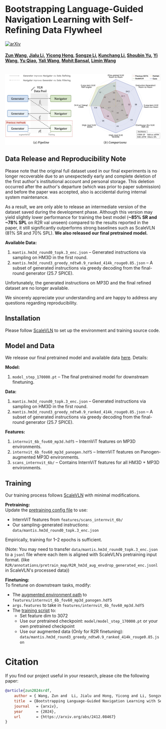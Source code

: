 # Bootstrapping Language-Guided Navigation Learning with Self-Refining Data Flywheel

[![arXiv](https://img.shields.io/badge/arXiv-2412.08467-b31b1b.svg)](https://arxiv.org/abs/2412.08467)   

#### [Zun Wang](https://zunwang1.github.io/), [Jialu Li](https://jialuli-luka.github.io/), [Yicong Hong](http://www.yiconghong.me/), [Songze Li](https://scholar.google.com/citations?user=8rBMUD4AAAAJ), [Kunchang Li](https://andy1621.github.io/), [Shoubin Yu](https://yui010206.github.io/), [Yi Wang](https://shepnerd.github.io/), [Yu Qiao](https://scholar.google.com/citations?hl=en&user=gFtI-8QAAAAJ), [Yali Wang](https://scholar.google.com/citations?user=hD948dkAAAAJ),  [Mohit Bansal](https://www.cs.unc.edu/~mbansal/), [Limin Wang](https://wanglimin.github.io/)

<br>
<img width="950" src="files/teaser.png"/>
<br>

## Data Release and Reproducibility Note
Please note that the original full dataset used in our final experiments is no longer recoverable due to an unexpectedly early and complete deletion of the first author's institutional account and personal storage. This deletion occurred after the author's departure (which was prior to paper submission) and before the paper was accepted, also  is accidental during internal system maintenance.

As a result, we are only able to release an intermediate version of the dataset saved during the development phase. Although this version may yield slightly lower performance for training the best model (**~85% SR and ~78% SPL** on R2R val unseen) compared to the results reported in the paper, it still significantly outperforms strong baselines such as ScaleVLN (81% SR and 70% SPL). **We also released our final pretrained model.**

**Available Data:**
1. `mantis.hm3d_round0_topk.3_enc.json` – Generated instructions via sampling on HM3D in the first round.  
2. `mantis.hm3d_round3_greedy_ndtw0.9_ranked_414k_rouge0.85.json` – A subset of generated instructions via greedy decoding from the final-round generator (25.7 SPICE).

Unfortunately, the generated instructions on MP3D and the final refined dataset are no longer available.

We sincerely appreciate your understanding and are happy to address any questions regarding reproducibility.

## Installation

Please follow [ScaleVLN](https://github.com/wz0919/ScaleVLN) to set up the environment and training source code.

## Model and Data

We release our final pretrained model and available data [here](https://huggingface.co/datasets/ZunWang/SRDF/tree/main). Details:

**Model:**
1. `model_step_170000.pt` – The final pretrained model for downstream finetuning.

**Data:**
1. `mantis.hm3d_round0_topk.3_enc.json` – Generated instructions via sampling on HM3D in the first round.  
2. `mantis.hm3d_round3_greedy_ndtw0.9_ranked_414k_rouge0.85.json` – A subset of generated instructions via greedy decoding from the final-round generator (25.7 SPICE).


**Features:**
1. `internvit_6b_fov60_mp3d.hdf5` – InternViT features on MP3D environments.  
2. `internvit_6b_fov60_mp3d_panogen.hdf5` – InternViT features on Panogen-augmented MP3D environments.  
3. `scans_internvit_6b/` – Contains InternViT features for all HM3D + MP3D environments.

## Training

Our training process follows [ScaleVLN](https://github.com/wz0919/ScaleVLN) with minimal modifications.

**Pretraining:**  
Update the [pretraining config file](https://github.com/wz0919/ScaleVLN/blob/main/VLN-DUET/pretrain_src/config/r2r_pretrain_hm3d%2Bmp3d%2Bgibson_clip-h14.json) to use:
- InternViT features from `features/scans_internvit_6b/`
- Our sampling-generated instructions: `data/mantis.hm3d_round0_topk.3_enc.json` 

Empirically, training for 1–2 epochs is sufficient.

(Note: You may need to transfer `data/mantis.hm3d_round0_topk.3_enc.json` to a `jsonl` file where each item is aligned with ScaleVLN’s pretraining input format. (like `R2R/annotations/pretrain_map/R2R_hm3d_aug_envdrop_generated_enc.jsonl` in ScaleVLN's processed data))

**Finetuning:**  
To finetune on downstream tasks, modify:
- The [augmented environment path](https://github.com/wz0919/ScaleVLN/blob/1189fe898462e2e10908631070bcf2d4ec2204b2/VLN-DUET/map_nav_src/r2r/parser.py#L133) to `features/internvit_6b_fov60_mp3d_panogen.hdf5`
- `args.features` to take in `features/internvit_6b_fov60_mp3d.hdf5`
- The [training script](https://github.com/wz0919/ScaleVLN/blob/1189fe898462e2e10908631070bcf2d4ec2204b2/VLN-DUET/map_nav_src/scripts/r2r_h14_envedit_mix.sh) to:
  - Set feature dim to 3072
  - Use our pretrained checkpoint: `model/model_step_170000.pt` or your own pretrained checkpoint
  - Use our augmented data (Only for R2R finetuning): `data/mantis.hm3d_round3_greedy_ndtw0.9_ranked_414k_rouge0.85.json`

# Citation

If you find our project useful in your research, please cite the following paper:

```bibtex
@article{zun2024srdf,
    author = { Wang, Zun and  Li, Jialu and Hong, Yicong and Li, Songze and Li, Kunchang and Yu, Shoubin and Wang, Yi and Qiao, Yu and Wang, Yali and Bansal, Mohit and Wang, Limin},
    title  = {Bootstrapping Language-Guided Navigation Learning with Self-Refining Data Flywheel},
	journal   = {arxiv},
	year      = {2024},
	url       = {https://arxiv.org/abs/2412.08467}
}
```
